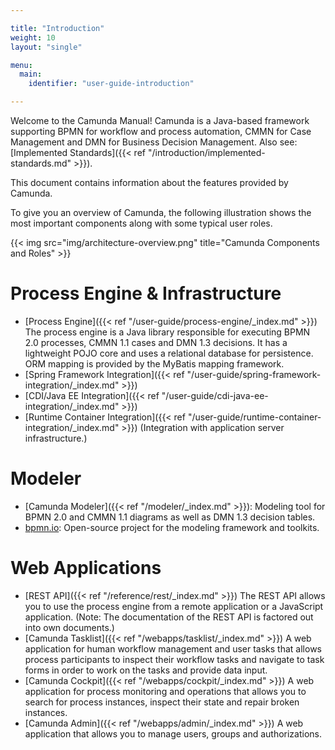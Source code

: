 ```yaml
---

title: "Introduction"
weight: 10
layout: "single"

menu:
  main:
    identifier: "user-guide-introduction"

---
```



Welcome to the Camunda Manual! Camunda is a Java-based framework supporting BPMN for workflow and process automation, CMMN for Case Management and DMN for Business Decision Management. Also see: [Implemented Standards]({{< ref "/introduction/implemented-standards.md" >}}).

This document contains information about the features provided by Camunda.

To give you an overview of Camunda, the following illustration shows the most important components along with some typical user roles.

{{< img src="img/architecture-overview.png" title="Camunda Components and Roles" >}}


# Process Engine & Infrastructure

* [Process Engine]({{< ref "/user-guide/process-engine/_index.md" >}}) The process engine is a Java library responsible for executing BPMN 2.0 processes, CMMN 1.1 cases and DMN 1.3 decisions. It has a lightweight POJO core and uses a relational database for persistence. ORM mapping is provided by the MyBatis mapping framework.
* [Spring Framework Integration]({{< ref "/user-guide/spring-framework-integration/_index.md" >}})
* [CDI/Java EE Integration]({{< ref "/user-guide/cdi-java-ee-integration/_index.md" >}})
* [Runtime Container Integration]({{< ref "/user-guide/runtime-container-integration/_index.md" >}}) (Integration with application server infrastructure.)

# Modeler

* [Camunda Modeler]({{< ref "/modeler/_index.md" >}}): Modeling tool for BPMN 2.0 and CMMN 1.1 diagrams as well as DMN 1.3 decision tables.
* [bpmn.io](http://bpmn.io/): Open-source project for the modeling framework and toolkits.

# Web Applications

* [REST API]({{< ref "/reference/rest/_index.md" >}}) The REST API allows you to use the process engine from a remote application or a JavaScript application. (Note: The documentation of the REST API is factored out into own documents.)
* [Camunda Tasklist]({{< ref "/webapps/tasklist/_index.md" >}}) A web application for human workflow management and user tasks that allows process participants to inspect their workflow tasks and navigate to task forms in order to work on the tasks and provide data input.
* [Camunda Cockpit]({{< ref "/webapps/cockpit/_index.md" >}}) A web application for process monitoring and operations that allows you to search for process instances, inspect their state and repair broken instances.
* [Camunda Admin]({{< ref "/webapps/admin/_index.md" >}}) A web application that allows you to manage users, groups and authorizations.

